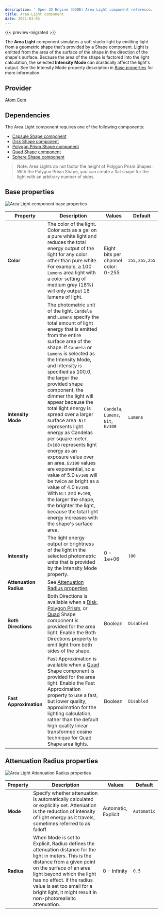 ```yaml
---
description: ' Open 3D Engine (O3DE) Area Light component reference. '
title: Area Light component
date: 2021-03-05
---
```


{{< preview-migrated >}}

The **Area Light** component simulates a soft studio light by emitting light from a geometric shape that's provided by a Shape component. Light is emitted from the area of the surface of the shape in the direction of the shape's surface. Because the area of the shape is factored into the light calculation, the selected **Intensity Mode** can drastically affect the light's output. See the Intensity Mode property description in [Base properties](#base-properties) for more information.

## Provider ##

[Atom Gem](/docs/user-guide/gems/reference/atom)

## Dependencies ##

The Area Light component requires one of the following components:

* [Capsule Shape component](/docs/user-guide/components/reference/shape/capsule-shape)
* [Disk Shape component](/docs/user-guide/components/reference/shape/disk-shape)
* [Polygon Prism Shape component](/docs/user-guide/components/reference/shape/polygon-prism-shape)
* [Quad Shape component](/docs/user-guide/components/reference/shape/quad-shape)
* [Sphere Shape component](/docs/user-guide/components/reference/shape/sphere-shape)

> Note: Area Lights do not factor the height of Polygon Prism Shapes. With the Polygon Prism Shape, you can create a flat shape for the light with an arbitrary number of sides.

## Base properties ##

![Area Light component base properties](/images/user-guide/components/reference/atom/area-light-component-ui-01.png)

| Property | Description | Values | Default |
|-|-|-|-|
| **Color** | The color of the light. Color acts as a gel on a pure white light and reduces the total energy output of the light for any color other than pure white. For example, a 100 `Lumens` area light with a color setting of medium grey (18%) will only output 18 lumens of light. | Eight bits per channel color: 0-255 | `255,255,255` |
| **Intensity Mode** | The photometric unit of the light. `Candela` and `Lumens` specify the total amount of light energy that is emitted from the entire surface area of the shape. If `Candela` or `Lumens` is selected as the Intensity Mode, and Intensity is specified as 100.0, the larger the provided shape component, the dimmer the light will appear because the total light energy is spread over a larger surface area. `Nit` represents light energy as Candelas per square meter. `Ev100` represents light energy as an exposure value over an area. `Ev100` values are exponential, so a value of 5.0 `Ev100` will be twice as bright as a value of 4.0 `Ev100`. With `Nit` and `Ev100`, the larger the shape, the brighter the light, because the total light energy increases with the shape's surface area. | `Candela`, `Lumens`, `Nit`, `Ev100` | `Lumens` |
| **Intensity** | The light energy output or brightness of the light in the selected photometric units that is provided by the Intensity Mode property. | 0 - 1e+06 | `100` |
| **Attenuation Radius** | See [Attenuation Radius properties](#attenuation-radius-properties) |  |  |
| **Both Directions** | Both Directions is available when a [Disk](/docs/user-guide/components/reference/shape/disk-shape), [Polygon Prism](/docs/user-guide/components/reference/shape/polygon-prism-shape), or [Quad](/docs/user-guide/components/reference/shape/quad-shape) Shape component is provided for the area light. Enable the Both Directions property to emit light from both sides of the shape. | Boolean | `Disabled` |
| **Fast Approximation** | Fast Approximation is available when a [Quad](/docs/user-guide/components/reference/shape/quad-shape) Shape component is provided for the area light. Enable the Fast Approximation property to use a fast, but lower quality, approximation for the lighting calculation, rather than the default high quality linear transformed cosine technique for Quad Shape area lights. | Boolean | `Disabled` |

## Attenuation Radius properties ##

![Area Light Attenuation Radius properties](/images/user-guide/components/reference/atom/area-light-component-ui-02.png)

| Property | Description | Values | Default |
|-|-|-|-|
| **Mode** | Specify whether attenuation is automatically calculated or explicitly set. Attenuation is the reduction of intensity of light energy as it travels, sometimes referred to as falloff.  | Automatic, Explicit | `Automatic` |
| **Radius** | When Mode is set to Explicit, Radius defines the attenuation distance for the light in meters. This is the distance from a given point on the surface of an area light beyond which the light has no effect. If the radius value is set too small for a bright light, it might result in non-photorealisitc attenuation. | 0 - Infinity | `0.5` |

